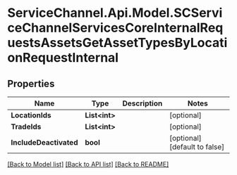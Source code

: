 # ServiceChannel.Api.Model.SCServiceChannelServicesCoreInternalRequestsAssetsGetAssetTypesByLocationRequestInternal

## Properties

Name | Type | Description | Notes
------------ | ------------- | ------------- | -------------
**LocationIds** | **List&lt;int&gt;** |  | [optional] 
**TradeIds** | **List&lt;int&gt;** |  | [optional] 
**IncludeDeactivated** | **bool** |  | [optional] [default to false]

[[Back to Model list]](../README.md#documentation-for-models) [[Back to API list]](../README.md#documentation-for-api-endpoints) [[Back to README]](../README.md)

